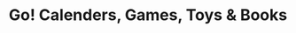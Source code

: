 ---
title: "Go! Calenders, Games, Toys & Books"
url: /tukwila/go-calenders-games-toys-and-books/
shop: toys
---